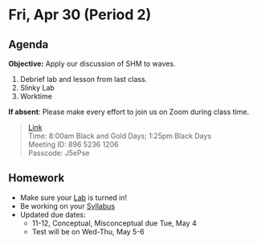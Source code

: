 Fri, Apr 30 (Period 2)
==================    
  
Agenda    
---------    
**Objective:** Apply our discussion of SHM to waves.
  
1. Debrief lab and lesson from last class.
2. Slinky Lab
3. Worktime

  
**If absent**: Please make every effort to join us on Zoom during class time.

> [Link](https://us02web.zoom.us/j/89652361206?pwd=L3ZYQzBGNitFK0J6K1M4Nk1iM1dYQT09)      
> Time: 8:00am Black and Gold Days; 1:25pm Black Days    
> Meeting ID: 896 5236 1206      
> Passcode: J5ePse

  
Homework     
-------------    
- Make sure your [Lab][lab] is turned in!  
- Be working on your [Syllabus][syl]   
- Updated due dates:   
	- 11-12, Conceptual, Misconceptual due Tue, May 4  
	- Test will be on Wed-Thu, May 5-6  
  
[syl]: https://avon.schoology.com/course/2624603229/materials?f=369843503  
[lab]: https://avon.schoology.com/assignment/4882381987/
<!--stackedit_data:
eyJoaXN0b3J5IjpbMTgwOTQ0NDg1OCwtODI3MzY5MTI4LC0xNz
QzMDQ1NzkxLC0yMDk4NDA5OTYwLDIwMTk3NjE5NjAsLTEwMjU3
MzE2MTMsLTEyOTc1Mzc5OTMsLTEzMTkzMzY5NTAsLTI3MDY2OT
Q3OSwtMzQ5MDMyODEsLTk2MDA0NjA1MiwxMzc4NTQ1ODA0LDE0
MDY0MTMyNjUsLTI0NTEwODg3MywxMTk1MDU2MzE4LDIwMTMwNT
Y1MzIsLTIxMTk5MzgwMjQsLTEyMjQ4ODI2NTQsLTMxODA0NjQw
MiwtMTc5Mjg4MjQ4XX0=
-->